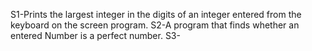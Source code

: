 S1-Prints the largest integer in the digits of an integer entered from the keyboard on the screen
program.
S2-A program that finds whether an entered Number is a perfect number.
S3-
